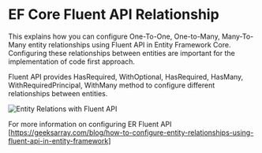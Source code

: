 # EF Core Fluent API Relationship

This explains how you can configure One-To-One, One-to-Many, Many-To-Many entity relationships using Fluent API in Entity Framework Core. 
Configuring these relationships between entities are important for the implementation of code first approach.

Fluent API provides HasRequired, WithOptional, HasRequired, HasMany, WithRequiredPrincipal, 
WithMany method to configure different relationships between entities.

![Entity Relations with Fluent API](https://geeksarray.com/images/blog/Fluent-API-OneTo-One-relationship.png)

For more information on configuring ER Fluent API [https://geeksarray.com/blog/how-to-configure-entity-relationships-using-fluent-api-in-entity-framework]
